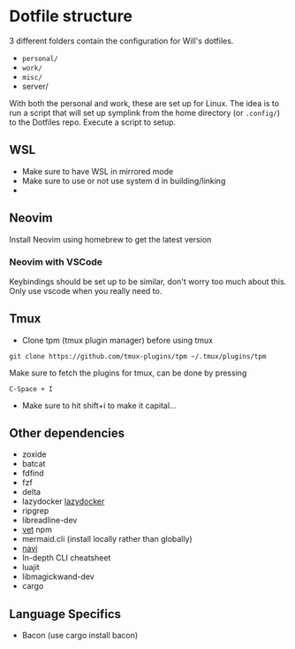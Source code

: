 # Dotfile structure

3 different folders contain the configuration for Will's dotfiles.

- `personal/`
- `work/`
- `misc/`
- server/

With both the personal and work, these are set up for Linux. The idea is to run a script that will set up symplink from the home directory (or `.config/`) to the Dotfiles repo. Execute a script to setup.

## WSL

- Make sure to have WSL in mirrored mode
- Make sure to use or not use system d in building/linking
-

## Neovim

Install Neovim using homebrew to get the latest version

### Neovim with VSCode

Keybindings should be set up to be similar, don't worry too much about this. Only use vscode when you really need to.

## Tmux

- Clone tpm (tmux plugin manager) before using tmux

```shell
git clone https://github.com/tmux-plugins/tpm ~/.tmux/plugins/tpm
```

Make sure to fetch the plugins for tmux, can be done by pressing

```
C-Space + I
```

- Make sure to hit shift+i to make it capital...

## Other dependencies

- zoxide
- batcat
- fdfind
- fzf
- delta
- lazydocker [lazydocker](https://github.com/jesseduffield/lazydocker)
- ripgrep
- libreadline-dev
- [vet](https://github.com/vet-run/vet?utm_source=tldrnewsletter)
  npm
- mermaid.cli (install locally rather than globally)
- [navi](https://github.com/denisidoro/navi?tab=readme-ov-file)
- In-depth CLI cheatsheet
- luajit
- libmagickwand-dev
- cargo

## Language Specifics

- Bacon (use cargo install bacon)
